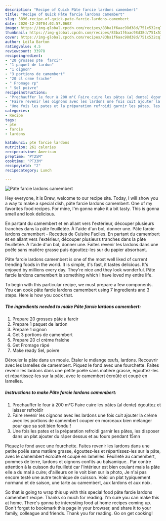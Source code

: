 ```yaml
---
description: "Recipe of Quick Pâte farcie lardons camembert"
title: "Recipe of Quick Pâte farcie lardons camembert"
slug: 3896-recipe-of-quick-pate-farcie-lardons-camembert
date: 2020-12-20T04:02:57.060Z
image: https://img-global.cpcdn.com/recipes/83ba1f6aac98d38d/751x532cq70/pate-farcie-lardons-camembert-photo-principale-de-la-recette.jpg
thumbnail: https://img-global.cpcdn.com/recipes/83ba1f6aac98d38d/751x532cq70/pate-farcie-lardons-camembert-photo-principale-de-la-recette.jpg
cover: https://img-global.cpcdn.com/recipes/83ba1f6aac98d38d/751x532cq70/pate-farcie-lardons-camembert-photo-principale-de-la-recette.jpg
author: Leila Barton
ratingvalue: 4.5
reviewcount: 33978
recipeingredient:
- "20 grosses pte  farcir"
- "1 paquet de lardon"
- "1 oignon"
- "3 portions de camembert"
- "20 cl crme frache"
- " Fromage rp"
- " Sel poivre"
recipeinstructions:
- "Prechauffer le four à 200 m°C Faire cuire les pâtes (al dente) égouttez et laisser refroidir"
- "Faire revenir les oignons avec les lardons une fois cuit ajouter la crème avec les portions de camembert couper en morceaux bien mélanger pour que sa soit bien fondu !"
- "Une fois les pates et la préparation refroidi garnir les pâtes, les disposer dans un plat ajouter du râper dessus et au fours pendant 15mn"
categories:
- Recipe
tags:
- pte
- farcie
- lardons

katakunci: pte farcie lardons 
nutrition: 261 calories
recipecuisine: American
preptime: "PT25M"
cooktime: "PT33M"
recipeyield: "2"
recipecategory: Lunch

---
```



![Pâte farcie lardons camembert](https://img-global.cpcdn.com/recipes/83ba1f6aac98d38d/751x532cq70/pate-farcie-lardons-camembert-photo-principale-de-la-recette.jpg)

Hey everyone, it is Drew, welcome to our recipe site. Today, I will show you a way to make a special dish, pâte farcie lardons camembert. One of my favorites food recipes. For mine, I'm gonna make it a bit tasty. This is gonna smell and look delicious.

En partant du camembert et en allant vers l&#39;extérieur, découper plusieurs tranches dans la pâte feuilletée. À l&#39;aide d&#39;un bol, donner une. Pâte farcie lardons camembert - Recettes de Cuisine Faciles. En partant du camembert et en allant vers l&#39;extérieur, découper plusieurs tranches dans la pâte feuilletée. À l&#39;aide d&#39;un bol, donner une. Faites revenir les lardons dans une poêle sans matière grasse puis égouttez-les sur du papier absorbant.

Pâte farcie lardons camembert is one of the most well liked of current trending foods in the world. It is simple, it's fast, it tastes delicious. It's enjoyed by millions every day. They're nice and they look wonderful. Pâte farcie lardons camembert is something which I have loved my entire life.


To begin with this particular recipe, we must prepare a few components. You can cook pâte farcie lardons camembert using 7 ingredients and 3 steps. Here is how you cook that.

<!--inarticleads1-->

##### The ingredients needed to make Pâte farcie lardons camembert:

1. Prepare 20 grosses pâte à farcir
1. Prepare 1 paquet de lardon
1. Prepare 1 oignon
1. Get 3 portions de camembert
1. Prepare 20 cl crème fraîche
1. Get  Fromage râpé
1. Make ready  Sel, poivre


Dérouler la pâte dans un moule. Étaler le mélange œufs, lardons. Recouvrir avec les lamelles de camembert. Piquez le fond avec une fourchette. Faites revenir les lardons dans une petite poêle sans matière grasse, égouttez-les et répartissez-les sur la pâte, avec le camembert écroûté et coupé en lamelles. 

<!--inarticleads2-->

##### Instructions to make Pâte farcie lardons camembert:

1. Prechauffer le four à 200 m°C Faire cuire les pâtes (al dente) égouttez et laisser refroidir
1. Faire revenir les oignons avec les lardons une fois cuit ajouter la crème avec les portions de camembert couper en morceaux bien mélanger pour que sa soit bien fondu !
1. Une fois les pates et la préparation refroidi garnir les pâtes, les disposer dans un plat ajouter du râper dessus et au fours pendant 15mn


Piquez le fond avec une fourchette. Faites revenir les lardons dans une petite poêle sans matière grasse, égouttez-les et répartissez-les sur la pâte, avec le camembert écroûté et coupé en lamelles. Feuilleté au camembert, pommes de terre, lardons et oignons confits au balsamique.. Par contre attention à la cuisson du feuilleté car l&#39;intérieur est bien coulant mais la pâte elle a du mal à cuire; d&#39;ailleurs on le voit bien sur la photo, Je n&#39;ai pas encore testé une autre technique de cuisson. Voici un plat typiquement normand et de saison, une tarte au camembert, aux lardons et aux noix. 

So that is going to wrap this up with this special food pâte farcie lardons camembert recipe. Thanks so much for reading. I'm sure you can make this at home. There's gonna be interesting food at home recipes coming up. Don't forget to bookmark this page in your browser, and share it to your family, colleague and friends. Thank you for reading. Go on get cooking!
